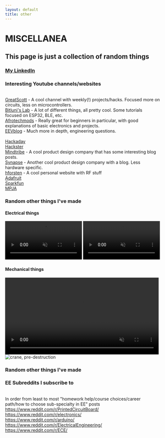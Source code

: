 ```yaml
---
layout: default
title: other
---
```

# MISCELLANEA

## This page is just a collection of random things

### [My LinkedIn](https://www.linkedin.com/in/andrew-ge-686b05111/)

### Interesting Youtube channels/websites

<br>[GreatScott](https://www.youtube.com/user/greatscottlab) - A cool channel with weekly(!) projects/hacks. Focused more on circuits, less on microcontrollers.
<br>[Bitluni's Lab](https://www.youtube.com/user/bitlunislab) - A lot of different things, all pretty cool. Some tutorials focused on ESP32, BLE, etc.
<br>[Afrotechmods](https://www.youtube.com/user/Afrotechmods) - Really great for beginners in particular, with good explanations of basic electronics and projects.
<br>[EEVblog](https://www.youtube.com/user/EEVblog) - Much more in depth, engineering questions.
<br>
<br>[Hackaday](https://hackaday.com/)
<br>[Hackster](https://www.hackster.io/) 
<br>[Mindtribe](https://mindtribe.com/blog/) - A cool product design company that has some interesting blog posts.
<br>[Synapse](https://blog.synapse.com/) - Another cool product design company with a blog. Less hardware specific.
<br>[hforsten](http://hforsten.com/) - A cool personal website with RF stuff
<br>[Adafruit](https://www.adafruit.com/)
<br>[Sparkfun](https://www.sparkfun.com/)
<br>[MPJA](http://www.mpja.com/)

### Random other things I've made

#### Electrical things
<video width="250" controls muted>
  <source src="../../assets/bar_graph.mp4" type="video/mp4">
Your browser does not support the video tag.
</video> 
<video width="250" controls muted>
  <source src="../../assets/sassy_LCD.mp4" type="video/mp4">
Your browser does not support the video tag.
</video> 

#### Mechanical things
<video width="500" controls muted>
  <source src="../../assets/break_crane.mp4" type="video/mp4">
Your browser does not support the video tag.
</video> 

<picture width="500">
  <img src="../../assets/crane_pic.jpg" alt="crane, pre-destruction" style="width:auto;">
</picture>



### Random other things I've made

### EE Subreddits I subscribe to

<br>In order from least to most "homework help/course choices/career path/how to choose sub-specialty in EE" posts
<br><https://www.reddit.com/r/PrintedCircuitBoard/>
<br><https://www.reddit.com/r/electronics/>
<br><https://www.reddit.com/r/arduino/>
<br><https://www.reddit.com/r/ElectricalEngineering/>
<br><https://www.reddit.com/r/ECE/>
